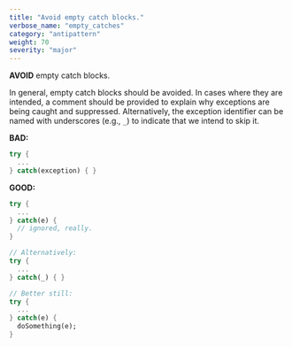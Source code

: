 ```yaml
---
title: "Avoid empty catch blocks."
verbose_name: "empty_catches"
category: "antipattern"
weight: 70
severity: "major"
---
```

**AVOID** empty catch blocks.

In general, empty catch blocks should be avoided.  In cases where they are
intended, a comment should be provided to explain why exceptions are being
caught and suppressed.  Alternatively, the exception identifier can be named with
underscores (e.g., `_`) to indicate that we intend to skip it.

**BAD:**
```dart
try {
  ...
} catch(exception) { }
```

**GOOD:**
```dart
try {
  ...
} catch(e) {
  // ignored, really.
}

// Alternatively:
try {
  ...
} catch(_) { }

// Better still:
try {
  ...
} catch(e) {
  doSomething(e);
}
```
